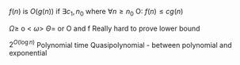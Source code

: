 $f(n)$ is $O(g(n))$ if $\exists c_{1}, n_{0}$ where $\forall n\geq n_{0}$ 
O: $f(n) \leq cg(n)$

$\Omega \geq$
o $<$
$\omega >$
$\Theta =$  or O and f
Really hard to prove lower bound

$2^{O(\log n)}$ Polynomial time
Quasipolynomial - between polynomial and exponential
 